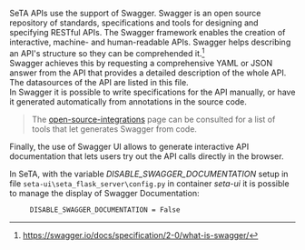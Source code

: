 SeTA APIs use the support of Swagger.  Swagger is an open source repository of standards, specifications and tools for designing and specifying RESTful APIs. The Swagger framework enables the creation of interactive, machine- and human-readable APIs.  Swagger helps describing an API's structure so they can be comprehended  it.[^1]     
Swagger achieves this by requesting a comprehensive YAML or JSON answer from the API that provides a detailed description of the whole API. The datasources of the API are listed in this file.      
In Swagger it is possible to write specifications for the API manually, or have it generated automatically from annotations in the source code.      

> The [open-source-integrations](https://swagger.io/tools/open-source/open-source-integrations/) page can be consulted for a list of tools that let generates Swagger from code. 

Finally, the use of Swagger UI allows to generate interactive API documentation that lets users try out the API calls directly in the browser.

In SeTA, with the variable *DISABLE_SWAGGER_DOCUMENTATION* setup in file `seta-ui\seta_flask_server\config.py` in container *seta-ui* it is possible to manage the display of Swagger Documentation:

```
     DISABLE_SWAGGER_DOCUMENTATION = False
```



[^1]: https://swagger.io/docs/specification/2-0/what-is-swagger/